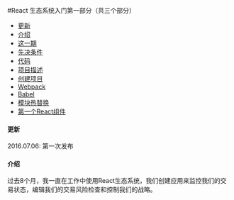 #React 生态系统入门第一部分（共三个部分）

* <a href="#update">更新</a>
* <a href="#introduction">介绍</a>
* <a href="#installment">这一期</a>
* <a href="#prerequisite">先决条件</a>
* <a href="#code">代码</a>
* <a href="#description">项目描述</a>
* <a href="#creation">创建项目</a>
* <a href="#webpack">Webpack</a>
* <a href="#babel">Babel</a>
* <a href="#hot">模块热替换</a>
* <a href="#component">第一个React组件</a>

#### 更新
 2016.07.06: 第一次发布

#### 介绍

过去8个月，我一直在工作中使用React生态系统，我们创建应用来监控我们的交易状态，编辑我们的交易风险检查和控制我们的战略。
